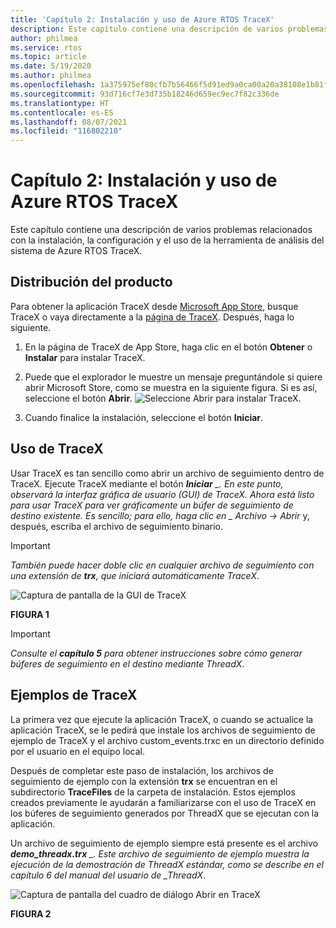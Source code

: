 ```yaml
---
title: 'Capítulo 2: Instalación y uso de Azure RTOS TraceX'
description: Este capítulo contiene una descripción de varios problemas relacionados con la instalación, la configuración y el uso de la herramienta de análisis del sistema de Azure RTOS TraceX.
author: philmea
ms.service: rtos
ms.topic: article
ms.date: 5/19/2020
ms.author: philmea
ms.openlocfilehash: 1a375975ef80cfb7b56466f5d91ed9a0ca00a20a38108e1b81f4fe8e5d85278d
ms.sourcegitcommit: 93d716cf7e3d735b18246d659ec9ec7f82c336de
ms.translationtype: HT
ms.contentlocale: es-ES
ms.lasthandoff: 08/07/2021
ms.locfileid: "116802210"
---
```

# <a name="chapter-2---installation-and-use-of-azure-rtos-tracex"></a>Capítulo 2: Instalación y uso de Azure RTOS TraceX

Este capítulo contiene una descripción de varios problemas relacionados con la instalación, la configuración y el uso de la herramienta de análisis del sistema de Azure RTOS TraceX. 

## <a name="product-distribution"></a>Distribución del producto

Para obtener la aplicación TraceX desde [Microsoft App Store](https://microsoft.com/store/apps), busque TraceX o vaya directamente a la [página de TraceX](https://www.microsoft.com/p/azure-rtos-tracex/9nf1lfd5xxg3?activetab=pivot:overviewtab). Después, haga lo siguiente.

1. En la página de TraceX de App Store, haga clic en el botón **Obtener** o **Instalar** para instalar TraceX.

1. Puede que el explorador le muestre un mensaje preguntándole si quiere abrir Microsoft Store, como se muestra en la siguiente figura. Si es así, seleccione el botón **Abrir**.
![Seleccione Abrir para instalar TraceX](../guix/media/guix-studio/open-ms-store.png).

1. Cuando finalice la instalación, seleccione el botón **Iniciar**. 

## <a name="using-tracex"></a>Uso de TraceX

Usar TraceX es tan sencillo como abrir un archivo de seguimiento dentro de TraceX. Ejecute TraceX mediante el botón ***Iniciar** _. En este punto, observará la interfaz gráfica de usuario (GUI) de TraceX. Ahora está listo para usar TraceX para ver gráficamente un búfer de seguimiento de destino existente. Es sencillo; para ello, haga clic en _ *_Archivo -> Abrir_** y, después, escriba el archivo de seguimiento binario.

>[!IMPORTANT]
>*También puede hacer doble clic en cualquier archivo de seguimiento con una extensión de **trx**, que iniciará automáticamente TraceX*.

![Captura de pantalla de la GUI de TraceX](./media/user-guide/screen_shot_8.png)

**FIGURA 1**

>[!IMPORTANT]
>*Consulte el **capítulo 5** para obtener instrucciones sobre cómo generar búferes de seguimiento en el destino mediante ThreadX*.

## <a name="tracex-examples"></a>Ejemplos de TraceX

La primera vez que ejecute la aplicación TraceX, o cuando se actualice la aplicación TraceX, se le pedirá que instale los archivos de seguimiento de ejemplo de TraceX y el archivo custom_events.trxc en un directorio definido por el usuario en el equipo local.

Después de completar este paso de instalación, los archivos de seguimiento de ejemplo con la extensión **trx** se encuentran en el subdirectorio **TraceFiles** de la carpeta de instalación. Estos ejemplos creados previamente le ayudarán a familiarizarse con el uso de TraceX en los búferes de seguimiento generados por ThreadX que se ejecutan con la aplicación.

Un archivo de seguimiento de ejemplo siempre está presente es el archivo ***demo_threadx.trx** _. Este archivo de seguimiento de ejemplo muestra la ejecución de la demostración de ThreadX estándar, como se describe en el capítulo 6 del manual del usuario de _ThreadX*.

![Captura de pantalla del cuadro de diálogo Abrir en TraceX](./media/user-guide/screen_shot_9.png)

**FIGURA 2**
